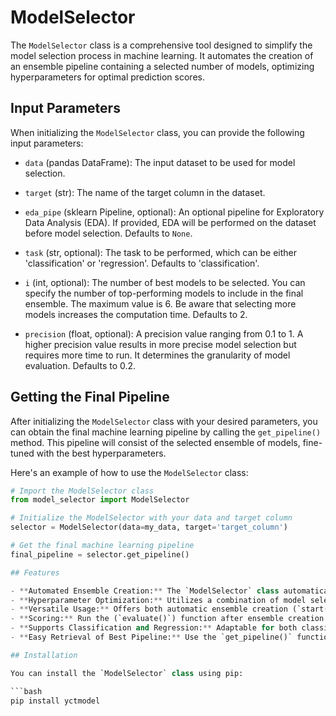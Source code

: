 # ModelSelector

The `ModelSelector` class is a comprehensive tool designed to simplify the model selection process in machine learning. It automates the creation of an ensemble pipeline containing a selected number of models, optimizing hyperparameters for optimal prediction scores.

## Input Parameters

When initializing the `ModelSelector` class, you can provide the following input parameters:

- `data` (pandas DataFrame): The input dataset to be used for model selection.

- `target` (str): The name of the target column in the dataset.

- `eda_pipe` (sklearn Pipeline, optional): An optional pipeline for Exploratory Data Analysis (EDA). If provided, EDA will be performed on the dataset before model selection. Defaults to `None`.

- `task` (str, optional): The task to be performed, which can be either 'classification' or 'regression'. Defaults to 'classification'.

- `i` (int, optional): The number of best models to be selected. You can specify the number of top-performing models to include in the final ensemble. The maximum value is 6. Be aware that selecting more models increases the computation time. Defaults to 2.

- `precision` (float, optional): A precision value ranging from 0.1 to 1. A higher precision value results in more precise model selection but requires more time to run. It determines the granularity of model evaluation. Defaults to 0.2.

## Getting the Final Pipeline

After initializing the `ModelSelector` class with your desired parameters, you can obtain the final machine learning pipeline by calling the `get_pipeline()` method. This pipeline will consist of the selected ensemble of models, fine-tuned with the best hyperparameters.

Here's an example of how to use the `ModelSelector` class:

```python
# Import the ModelSelector class
from model_selector import ModelSelector

# Initialize the ModelSelector with your data and target column
selector = ModelSelector(data=my_data, target='target_column')

# Get the final machine learning pipeline
final_pipeline = selector.get_pipeline()

## Features

- **Automated Ensemble Creation:** The `ModelSelector` class automatically generates an ensemble pipeline with a specified number of models, each contributing to the final predictions.
- **Hyperparameter Optimization:** Utilizes a combination of model selection and hyperparameter tuning to output the best-performing models and their corresponding hyperparameters.
- **Versatile Usage:** Offers both automatic ensemble creation (`start()`) and the option to fine-tune an existing pipeline with a specific model (`auto_tuning()`).
- **Scoring:** Run the (`evaluate()`) function after ensemble creation to get your scores.
- **Supports Classification and Regression:** Adaptable for both classification and regression tasks, providing flexibility in application.
- **Easy Retrieval of Best Pipeline:** Use the `get_pipeline()` function to retrieve the optimized pipeline with the best-performing models.

## Installation

You can install the `ModelSelector` class using pip:

```bash
pip install yctmodel

